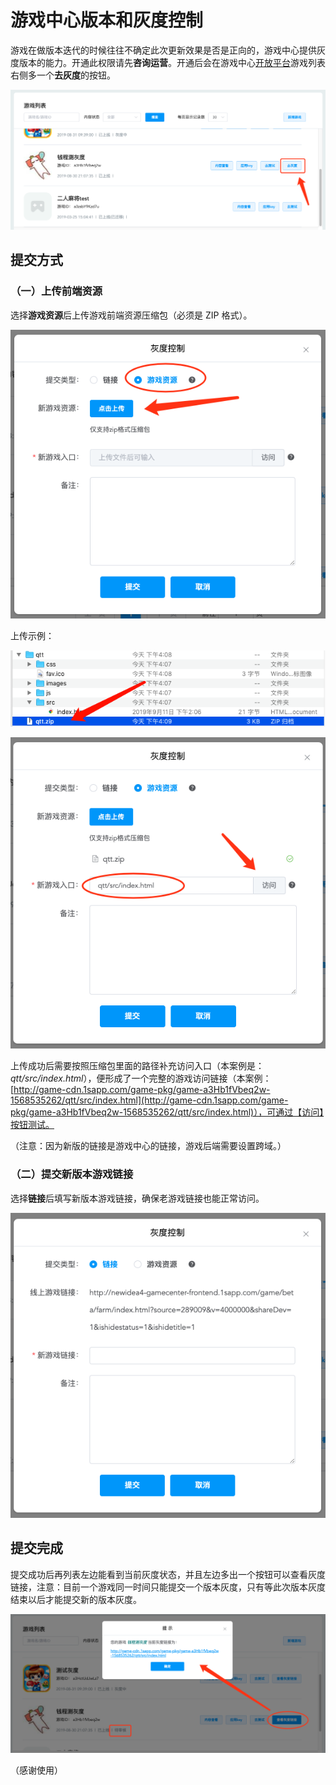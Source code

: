 # 游戏中心版本和灰度控制

游戏在做版本迭代的时候往往不确定此次更新效果是否是正向的，游戏中心提供灰度版本的能力。开通此权限请先**咨询运营**。开通后会在游戏中心[开放平台](http://newidea4-gamecenter-frontend.1sapp.com/open-cms-new/prod/index.html#/login)游戏列表右侧多一个**去灰度**的按钮。

![去灰度按钮](./image/open-cms-do-versions-btn.png)

## 提交方式

### （一）上传前端资源

选择**游戏资源**后上传游戏前端资源压缩包（必须是 ZIP 格式）。

![上传游戏资源](./image/choose-game-resource.png)

上传示例：

![上传压缩包](./image/open-cms-versions-zip.png)

![上传成功](./image/fill-in-remind-path.png)

上传成功后需要按照压缩包里面的路径补充访问入口（本案例是：*qtt/src/index.html*），便形成了一个完整的游戏访问链接（本案例：[http://game-cdn.1sapp.com/game-pkg/game-a3Hb1fVbeq2w-1568535262/qtt/src/index.html](http://game-cdn.1sapp.com/game-pkg/game-a3Hb1fVbeq2w-1568535262/qtt/src/index.html)），可通过【访问】按钮测试。

（注意：因为新版的链接是游戏中心的链接，游戏后端需要设置跨域。）

### （二）提交新版本游戏链接

选择**链接**后填写新版本游戏链接，确保老游戏链接也能正常访问。

![新游戏链接](./image/submit-new-game-url.png)

## 提交完成

提交成功后再列表左边能看到当前灰度状态，并且左边多出一个按钮可以查看灰度链接，注意：目前一个游戏同一时间只能提交一个版本灰度，只有等此次版本灰度结束以后才能提交新的版本灰度。

![查看灰度链接](./image/open-cms-status-and-link.png)


（感谢使用）
